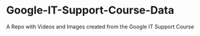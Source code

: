 # Google-IT-Support-Course-Data
A Repo with Videos and Images created from the Google IT Support Course
